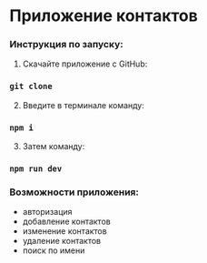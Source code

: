 # Приложение контактов

### Инструкция по запуску:

1. Скачайте приложение с GitHub:

### `git clone `

2. Введите в терминале команду:

### `npm i`

3. Затем команду:

### `npm run dev`

### Возможности приложения:

- авторизация
- добавление контактов
- изменение контактов
- удаление контактов
- поиск по имени